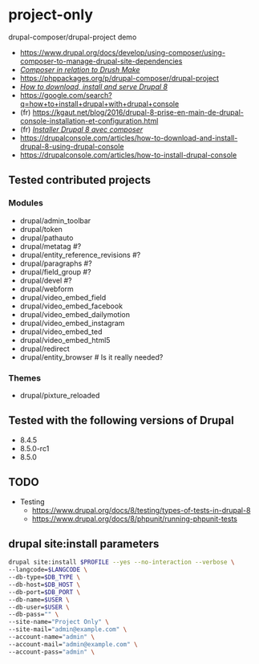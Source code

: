 # project-only
drupal-composer/drupal-project demo

* https://www.drupal.org/docs/develop/using-composer/using-composer-to-manage-drupal-site-dependencies
* [*Composer in relation to Drush Make*](https://www.drupal.org/node/2471553)
* https://phppackages.org/p/drupal-composer/drupal-project
* [*How to download, install and serve Drupal 8*](https://hechoendrupal.gitbooks.io/drupal-console/content/en/using/how-to-download-install-and-serve-drupal8.html)
* https://google.com/search?q=how+to+install+drupal+with+drupal+console
* (fr) https://kgaut.net/blog/2016/drupal-8-prise-en-main-de-drupal-console-installation-et-configuration.html
* (fr) [*Installer Drupal 8 avec composer*](https://kgaut.net/blog/2015/installer-drupal-8-avec-composer.html)
* https://drupalconsole.com/articles/how-to-download-and-install-drupal-8-using-drupal-console
* https://drupalconsole.com/articles/how-to-install-drupal-console

## Tested contributed projects
### Modules
* drupal/admin_toolbar
* drupal/token
* drupal/pathauto
* drupal/metatag #?
* drupal/entity_reference_revisions #?
* drupal/paragraphs #?
* drupal/field_group #?
* drupal/devel #?
* drupal/webform
* drupal/video_embed_field
* drupal/video_embed_facebook
* drupal/video_embed_dailymotion
* drupal/video_embed_instagram
* drupal/video_embed_ted
* drupal/video_embed_html5
* drupal/redirect
* drupal/entity_browser # Is it really needed?

### Themes
* drupal/pixture_reloaded

## Tested with the following versions of Drupal
* 8.4.5
* 8.5.0-rc1
* 8.5.0

## TODO
* Testing
  * https://www.drupal.org/docs/8/testing/types-of-tests-in-drupal-8
  * https://www.drupal.org/docs/8/phpunit/running-phpunit-tests

## drupal site:install parameters
```sh
drupal site:install $PROFILE --yes --no-interaction --verbose \
--langcode=$LANGCODE \
--db-type=$DB_TYPE \
--db-host=$DB_HOST \
--db-port=$DB_PORT \
--db-name=$USER \
--db-user=$USER \
--db-pass="" \
--site-name="Project Only" \
--site-mail="admin@example.com" \
--account-name="admin" \
--account-mail="admin@example.com" \
--account-pass="admin" \
```

